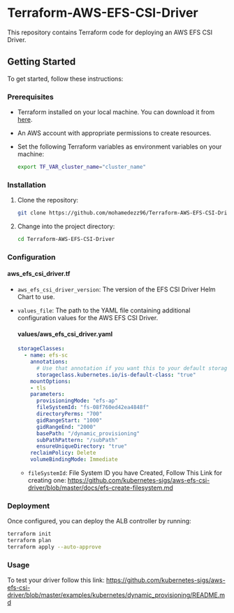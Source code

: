 # Terraform-AWS-EFS-CSI-Driver
This repository contains Terraform code for deploying an AWS EFS CSI Driver.

## Getting Started

To get started, follow these instructions:

### Prerequisites

- Terraform installed on your local machine. You can download it from [here](https://www.terraform.io/downloads.html).
- An AWS account with appropriate permissions to create resources.
- Set the following Terraform variables as environment variables on your machine:

    ```bash
    export TF_VAR_cluster_name="cluster_name"
    ```


### Installation

1. Clone the repository:

    ```bash
    git clone https://github.com/mohamedezz96/Terraform-AWS-EFS-CSI-Driver.git
    ```
2. Change into the project directory:

    ```bash
    cd Terraform-AWS-EFS-CSI-Driver
    ```
  ### Configuration
  #### aws_efs_csi_driver.tf
  - `aws_efs_csi_driver_version`: The version of the EFS CSI Driver Helm Chart to use.
  - `values_file`: The path to the YAML file containing additional configuration values for the AWS EFS CSI Driver.

    #### values/aws_efs_csi_driver.yaml
    ```yaml
    storageClasses: 
      - name: efs-sc
        annotations:
          # Use that annotation if you want this to your default storageclass
          storageclass.kubernetes.io/is-default-class: "true"
        mountOptions:
        - tls
        parameters:
          provisioningMode: "efs-ap"
          fileSystemId: "fs-08f760ed42ea4848f"
          directoryPerms: "700"
          gidRangeStart: "1000"
          gidRangeEnd: "2000"
          basePath: "/dynamic_provisioning"
          subPathPattern: "/subPath"
          ensureUniqueDirectory: "true"
        reclaimPolicy: Delete
        volumeBindingMode: Immediate
    ```
    - `fileSystemId`: File System ID you have Created, Follow This Link for creating one:
                      https://github.com/kubernetes-sigs/aws-efs-csi-driver/blob/master/docs/efs-create-filesystem.md
### Deployment

Once configured, you can deploy the ALB controller by running:

```bash
terraform init
terraform plan
terraform apply --auto-approve
```

### Usage
To test your driver follow this link: https://github.com/kubernetes-sigs/aws-efs-csi-driver/blob/master/examples/kubernetes/dynamic_provisioning/README.md
